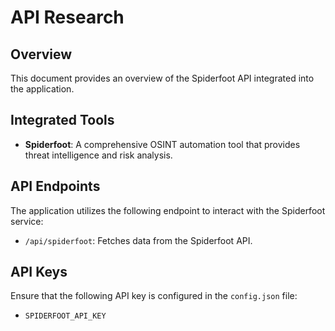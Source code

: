 # API Research

## Overview
This document provides an overview of the Spiderfoot API integrated into the application.

## Integrated Tools

- **Spiderfoot**: A comprehensive OSINT automation tool that provides threat intelligence and risk analysis.

## API Endpoints
The application utilizes the following endpoint to interact with the Spiderfoot service:
- `/api/spiderfoot`: Fetches data from the Spiderfoot API.

## API Keys
Ensure that the following API key is configured in the `config.json` file:
- `SPIDERFOOT_API_KEY`
